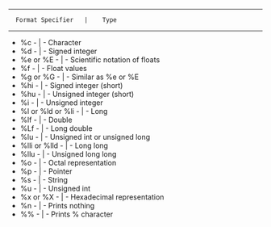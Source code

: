 ________________________________________________________

      Format Specifier   |    Type
_______________________________________________________
- %c				  - | -   Character
- %d				  - | -   Signed integer
- %e or %E		  	  - | -   Scientific notation of floats
- %f				  - | -   Float values
- %g or %G		      - | -   Similar as %e or %E
- %hi				  - | -   Signed integer (short)
- %hu				  - | -   Unsigned integer (short)
- %i	 			  - | -   Unsigned integer	
- %l or %ld or %li    - | -   Long
- %lf				  - | -   Double
- %Lf				  - | -   Long double
- %lu				  - | -   Unsigned int or unsigned long
- %lli or %lld	      - | -   Long long
- %llu			      - | -   Unsigned long long
- %o				  - | -   Octal representation
- %p				  - | -   Pointer
- %s				  - | -   String
- %u				  - | -   Unsigned int
- %x or %X		      - | -   Hexadecimal representation
- %n				  - | -   Prints nothing
- %%				  - | -   Prints % character